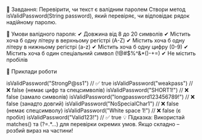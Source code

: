 🔹 Завдання: Перевірити, чи текст є валідним паролем
Створи метод isValidPassword(String password), який перевіряє, чи відповідає рядок надійному паролю.

📌 Умови валідного пароля:
✔ Довжина від 8 до 20 символів
✔ Містить хоча б одну літеру в верхньому регістрі (A-Z)
✔ Містить хоча б одну літеру в нижньому регістрі (a-z)
✔ Містить хоча б одну цифру (0-9)
✔ Містить хоча б один спеціальний символ (!@#$%^&*()-+=)
✔ Не містить пробілів

📌 Приклади роботи

isValidPassword("StrongP@ss1")   // ✅ true
isValidPassword("weakpass")      // ❌ false (немає цифр та спецсимволів)
isValidPassword("SHORT1!")       // ❌ false (замало символів)
isValidPassword("longpassword123456789!") // ❌ false (занадто довгий)
isValidPassword("NoSpecialChar1") // ❌ false (немає спецсимволу)
isValidPassword("White space 1!") // ❌ false (є пробіл)
isValidPassword("Valid123!")      // ✅ true
💡 Підказка:
Використай matches() та (?=.*...) для перевірки окремих умов.
Якщо складно – розбий вираз на частини!